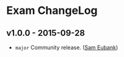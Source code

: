 # Exam ChangeLog

## v1.0.0 - 2015-09-28
* `major` Community release. ([Sam Eubank](https://github.com/zerious))
